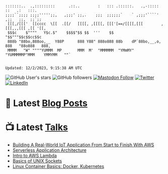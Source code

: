 ```

:::::::..  .,:::::::::      .::..        :   ::: .::::::.   .,-:::::   ::   .:   :::.
;;;;``;;;; ;;;;''''';;,   ,;;;' ;;,.    ;;;  ;;;;;;`    ` ,;;;'````'  ,;;   ;;,  ;;`;;
 [[[,/[[['  [[cccc  \[[  .[[/   [[[[, ,[[[[, [[['[==/[[[[,[[[        ,[[[,,,[[[ ,[[ '[[,
 $$$c    $""""   Y$c.$"    $$$$"$$ $$  '''    $$        "$$"""$$c$$cc$$c
 888b "88bo,888oo,__  Y88P      888 Y88" 888o888 88b    dP`88bo,__,o, 888   "88o888   888,
 MMMM   "W" """"YUMMM  MP       MMM  M'  "MMMMMM  "YMmMY"   "YUMMMMMP"MMM    YMMYMM   ""`


Updated: 12/2/2023, 9:15:38 AM UTC
```

![GitHub User's stars](https://img.shields.io/github/stars/revmischa?style=for-the-badge&logoColor=white&color=1CA2F1&logo=github)
![GitHub followers](https://img.shields.io/github/followers/revmischa?style=for-the-badge&logo=github&logoColor=white&color=1CA2F1)
[![Mastodon Follow](https://img.shields.io/mastodon/follow/109363545522402223?domain=https%3A%2F%2Fvhspace.social&label=Mastodon&logoColor=white&logo=mastodon&color=1CA2F1&style=for-the-badge)](https://vhspace.social/@mvs)
[![Twitter](https://img.shields.io/badge/Twitter-Profile-informational?style=for-the-badge&logo=twitter&logoColor=white&color=1CA2F1)](https://twitter.com/spiegelmock)
[![LinkedIn](https://img.shields.io/badge/LinkedIn-Profile-informational?style=for-the-badge&logo=linkedin&logoColor=white&color=0D76A8)](https://www.linkedin.com/in/spiegelmock/)



# 📩 Latest [Blog Posts](https://spiegelmock.com)
<!-- BLOG-POST-LIST:START -->
<!-- BLOG-POST-LIST:END -->

# 📺 Latest [Talks](https://github.com/revmischa/talks)
- [Building A Real-World IoT Application From Start to Finish With AWS](https://www.youtube.com/watch?v=vJ4Gjn0Bmi0)
- [Serverless Application Architecture](https://www.youtube.com/watch?v=rXPwLZJ9l2M)
- [Intro to AWS Lambda](https://www.youtube.com/watch?v=bGzty_IUDP0)
- [Basics of UNIX Sockets](https://www.youtube.com/watch?v=8TGV4zcd9k4)
- [Linux Container Basics: Docker, Kubernetes](https://www.youtube.com/watch?v=3f5wWYLWOtQ)
